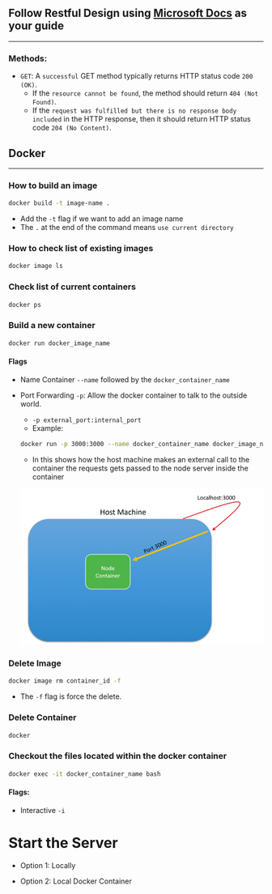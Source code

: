 ## Follow Restful Design using [Microsoft Docs](https://docs.microsoft.com/en-us/azure/architecture/best-practices/api-design) as your guide

<hr />

### Methods:
 - `GET`: A `successful` GET method typically returns HTTP status code `200 (OK)`. 
    - If the `resource cannot be found`, the method should return `404 (Not Found)`.
    - If the `request was fulfilled but there is no response body included` in the HTTP response, then it should return HTTP status code `204 (No Content)`.

## Docker 
<hr />

### How to build an image
```bash
docker build -t image-name .
```

- Add the `-t` flag if we want to add an image name
- The `.` at the end of the command means `use current directory` 

### How to check list of existing images

```bash
docker image ls
```

### Check list of current containers

```bash
docker ps
```

### Build a new container

```bash
docker run docker_image_name
```

#### Flags
- Name Container `--name` followed by the `docker_container_name`
- Port Forwarding `-p`: Allow the docker container to talk to the outside world.
   - ``` -p external_port:internal_port ```
   - Example: 
   ```bash
   docker run -p 3000:3000 --name docker_container_name docker_image_name
   ``` 
   - In this shows how the host machine makes an external call to the container the requests gets passed to the node server inside the container

   ![image](./src/assets/images/docker_portforwarding.png)


### Delete Image
```bash
docker image rm container_id -f 
```
- The `-f` flag is force the delete.

### Delete Container
```bash
docker 
```

### Checkout the files located within the docker container

```bash
docker exec -it docker_container_name bash
```

#### Flags:
- Interactive `-i`

# Start the Server

- Option 1: Locally

- Option 2: Local Docker Container